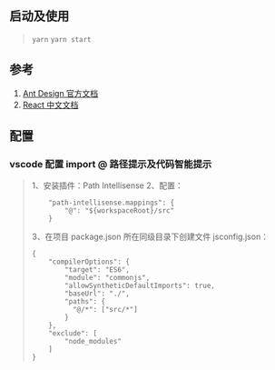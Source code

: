## 启动及使用

> `yarn` `yarn start`

## 参考

1. [Ant Design 官方文档](https://ant.design/index-cn)
2. [React 中文文档](https://zh-hans.reactjs.org/)

## 配置

### vscode 配置 import @ 路径提示及代码智能提示

> 1、安装插件：Path Intellisense
> 2、配置：
>
> ```
>     "path-intellisense.mappings": {
>         "@": "${workspaceRoot}/src"
>     }
> ```
>
> 3、在项目 package.json 所在同级目录下创建文件 jsconfig.json：
>
> ```
> {
>     "compilerOptions": {
>         "target": "ES6",
>         "module": "commonjs",
>         "allowSyntheticDefaultImports": true,
>         "baseUrl": "./",
>         "paths": {
>           "@/*": ["src/*"]
>         }
>     },
>     "exclude": [
>         "node_modules"
>     ]
> }
> ```
